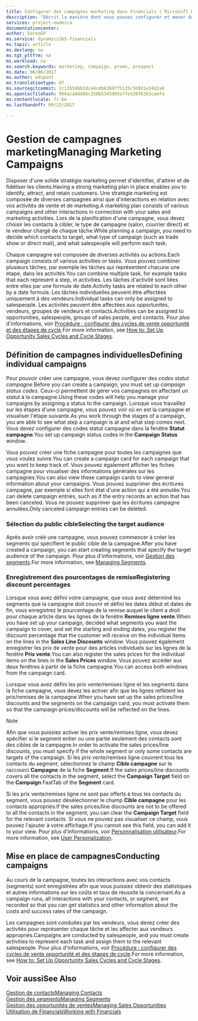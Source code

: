 ```yaml
---
title: Configurer des campagnes marketing dans Financials | Microsoft Docs
description: "Décrit la manière dont vous pouvez configurer et mener des campagnes marketing dans Dynamics 365 for Financials afin de vous aider à identifier et attirer des prospects et à fidéliser les clients."
services: project-madeira
documentationcenter: 
author: SorenGP
ms.service: dynamics365-financials
ms.topic: article
ms.devlang: na
ms.tgt_pltfrm: na
ms.workload: na
ms.search.keywords: marketing, campaign, promo, prospect
ms.date: 06/06/2017
ms.author: edupont
ms.translationtype: HT
ms.sourcegitcommit: 2c13559bb3dc44cdb61697f5135c5b931e34d2a8
ms.openlocfilehash: 996aca0dd46c350b5345d05e7fe320763b3caef4
ms.contentlocale: fr-be
ms.lasthandoff: 09/22/2017

---
```

# <a name="managing-marketing-campaigns"></a><span data-ttu-id="a98fd-103">Gestion de campagnes marketing</span><span class="sxs-lookup"><span data-stu-id="a98fd-103">Managing Marketing Campaigns</span></span>
<span data-ttu-id="a98fd-104">Disposer d'une solide stratégie marketing permet d'identifier, d'attirer et de fidéliser les clients.</span><span class="sxs-lookup"><span data-stu-id="a98fd-104">Having a strong marketing plan in place enables you to identify, attract, and retain customers.</span></span> <span data-ttu-id="a98fd-105">Une stratégie marketing est composée de diverses campagnes ainsi que d'interactions en relation avec vos activités de vente et de marketing.</span><span class="sxs-lookup"><span data-stu-id="a98fd-105">A marketing plan consists of various campaigns and other interactions in connection with your sales and marketing activities.</span></span> <span data-ttu-id="a98fd-106">Lors de la planification d'une campagne, vous devez choisir les contacts à cibler, le type de campagne (salon, courrier direct) et le vendeur chargé de chaque tâche.</span><span class="sxs-lookup"><span data-stu-id="a98fd-106">While planning a campaign, you need to decide which contacts to target, what type of campaign (such as trade show or direct mail), and what salespeople will perform each task.</span></span>

<span data-ttu-id="a98fd-107">Chaque campagne est composée de diverses activités ou actions.</span><span class="sxs-lookup"><span data-stu-id="a98fd-107">Each campaign consists of various activities or tasks.</span></span> <span data-ttu-id="a98fd-108">Vous pouvez combiner plusieurs tâches, par exemple les tâches qui représentent chacune une étape, dans les activités.</span><span class="sxs-lookup"><span data-stu-id="a98fd-108">You can combine multiple task, for example tasks that each represent a step, in activities.</span></span> <span data-ttu-id="a98fd-109">Les tâches d'activité sont liées entre elles par une formule de date.</span><span class="sxs-lookup"><span data-stu-id="a98fd-109">Activity tasks are related to each other by a date formula.</span></span> <span data-ttu-id="a98fd-110">Les tâches individuelles peuvent être affectées uniquement à des vendeurs.</span><span class="sxs-lookup"><span data-stu-id="a98fd-110">Individual tasks can only be assigned to salespeople.</span></span> <span data-ttu-id="a98fd-111">Les activités peuvent être affectées aux opportunités, vendeurs, groupes de vendeurs et contacts.</span><span class="sxs-lookup"><span data-stu-id="a98fd-111">Activities can be assigned to opportunities, salespeople, groups of sales people, and contacts.</span></span> <span data-ttu-id="a98fd-112">Pour plus d'informations, voir [Procédure : configurer des cycles de vente opportunité et des étapes de cycle](marketing-how-setup-opportunity-sales-cycles-stages.md).</span><span class="sxs-lookup"><span data-stu-id="a98fd-112">For more information, see [How to: Set Up Opportunity Sales Cycles and Cycle Stages](marketing-how-setup-opportunity-sales-cycles-stages.md).</span></span>

## <a name="defining-individual-campaigns"></a><span data-ttu-id="a98fd-113">Définition de campagnes individuelles</span><span class="sxs-lookup"><span data-stu-id="a98fd-113">Defining individual campaigns</span></span>
<span data-ttu-id="a98fd-114">Pour pouvoir créer une campagne, vous devez configurer des *codes statut campagne*.</span><span class="sxs-lookup"><span data-stu-id="a98fd-114">Before you can create a campaign, you must set up *campaign status codes*.</span></span> <span data-ttu-id="a98fd-115">Ceux-ci permettent de gérer vos campagnes en affectant un statut à la campagne.</span><span class="sxs-lookup"><span data-stu-id="a98fd-115">Using these codes will help you manage your campaigns by assigning a status to the campaign.</span></span> <span data-ttu-id="a98fd-116">Lorsque vous travaillez sur les étapes d'une campagne, vous pouvez voir où en est la campagne et visualiser l'étape suivante.</span><span class="sxs-lookup"><span data-stu-id="a98fd-116">As you work through the stages of a campaign, you are able to see what step a campaign is at and what step comes next.</span></span> <span data-ttu-id="a98fd-117">Vous devez configurer des codes statut campagne dans la fenêtre **Statut campagne**.</span><span class="sxs-lookup"><span data-stu-id="a98fd-117">You set up campaign status codes in the **Campaign Status** window.</span></span>

<span data-ttu-id="a98fd-118">Vous pouvez créer une fiche campagne pour toutes les campagnes que vous voulez suivre.</span><span class="sxs-lookup"><span data-stu-id="a98fd-118">You can create a campaign card for each campaign that you want to keep track of.</span></span> <span data-ttu-id="a98fd-119">Vous pouvez également afficher les fiches campagne pour visualiser des informations générales sur les campagnes.</span><span class="sxs-lookup"><span data-stu-id="a98fd-119">You can also view these campaign cards to view general information about your campaigns.</span></span>
<span data-ttu-id="a98fd-120">Vous pouvez supprimer des écritures campagne, par exemple si elles font état d'une action qui a été annulée.</span><span class="sxs-lookup"><span data-stu-id="a98fd-120">You can delete campaign entries, such as if the entry records an action that has been canceled.</span></span> <span data-ttu-id="a98fd-121">Vous ne pouvez supprimer que les écritures campagne annulées.</span><span class="sxs-lookup"><span data-stu-id="a98fd-121">Only canceled campaign entries can be deleted.</span></span>

### <a name="selecting-the-target-audience"></a><span data-ttu-id="a98fd-122">Sélection du public cible</span><span class="sxs-lookup"><span data-stu-id="a98fd-122">Selecting the target audience</span></span>
<span data-ttu-id="a98fd-123">Après avoir créé une campagne, vous pouvez commencer à créer les segments qui spécifient le public cible de la campagne.</span><span class="sxs-lookup"><span data-stu-id="a98fd-123">After you have created a campaign, you can start creating segments that specify the target audience of the campaign.</span></span> <span data-ttu-id="a98fd-124">Pour plus d'informations, voir [Gestion des segments](marketing-segments.md).</span><span class="sxs-lookup"><span data-stu-id="a98fd-124">For more information, see [Managing Segments](marketing-segments.md).</span></span>

### <a name="registering-discount-percentages"></a><span data-ttu-id="a98fd-125">Enregistrement des pourcentages de remise</span><span class="sxs-lookup"><span data-stu-id="a98fd-125">Registering discount percentages</span></span>
<span data-ttu-id="a98fd-126">Lorsque vous avez défini votre campagne, que vous avez déterminé les segments que la campagne doit couvrir et défini les dates début et dates de fin, vous enregistrez le pourcentage de la remise auquel le client a droit pour chaque article dans les lignes de la fenêtre **Remises ligne vente**.</span><span class="sxs-lookup"><span data-stu-id="a98fd-126">When you have set up your campaign, decided what segments you want the campaign to cover, and set the starting and ending dates, you register the discount percentage that the customer will receive on the individual items on the lines in the **Sales Line Discounts** window.</span></span> <span data-ttu-id="a98fd-127">Vous pouvez également enregistrer les prix de vente pour des articles individuels sur les lignes de la fenêtre **Prix vente**.</span><span class="sxs-lookup"><span data-stu-id="a98fd-127">You can also register the sales prices for the individual items on the lines in the **Sales Prices** window.</span></span> <span data-ttu-id="a98fd-128">Vous pouvez accéder aux deux fenêtres à partir de la fiche campagne.</span><span class="sxs-lookup"><span data-stu-id="a98fd-128">You can access both windows from the campaign card.</span></span>

 <span data-ttu-id="a98fd-129">Lorsque vous avez défini les prix vente/remises ligne et les segments dans la fiche campagne, vous devez les activer afin que les lignes reflètent les prix/remises de la campagne.</span><span class="sxs-lookup"><span data-stu-id="a98fd-129">When you have set up the sales prices/line discounts and the segments on the campaign card, you must activate them so that the campaign prices/discounts will be reflected on the lines.</span></span>

> [!NOTE]  
>   <span data-ttu-id="a98fd-130">Afin que vous puissiez activer les prix vente/remises ligne, vous devez spécifier si le segment entier ou une partie seulement des contacts sont des cibles de la campagne.</span><span class="sxs-lookup"><span data-stu-id="a98fd-130">In order to activate the sales prices/line discounts, you must specify if the whole segment or only some contacts are targets of the campaign.</span></span> <span data-ttu-id="a98fd-131">Si les prix vente/remises ligne couvrent tous les contacts du segment, sélectionnez le champ **Cible campagne** sur le raccourci **Campagne** de la fiche **Segment**.</span><span class="sxs-lookup"><span data-stu-id="a98fd-131">If the sales prices/line discounts covers all the contacts in the segment, select the **Campaign Target** field on the **Campaign** FastTab of the **Segment** card.</span></span>

<span data-ttu-id="a98fd-132">Si les prix vente/remises ligne ne sont pas offerts à tous les contacts du segment, vous pouvez désélectionner le champ **Cible campagne** pour les contacts appropriés.</span><span class="sxs-lookup"><span data-stu-id="a98fd-132">If the sales prices/line discounts are not to be offered to all the contacts in the segment, you can clear the **Campaign Target** field for the relevant contacts.</span></span> <span data-ttu-id="a98fd-133">Si vous ne pouvez pas visualiser ce champ, vous pouvez l'ajouter à votre affichage.</span><span class="sxs-lookup"><span data-stu-id="a98fd-133">If you cannot see this field, you can add it to your view.</span></span> <span data-ttu-id="a98fd-134">Pour plus d'informations, voir [Personnalisation utilisateur](ui-user-personalization.md).</span><span class="sxs-lookup"><span data-stu-id="a98fd-134">For more information, see [User Personalization](ui-user-personalization.md).</span></span>

## <a name="conducting-campaigns"></a><span data-ttu-id="a98fd-135">Mise en place de campagnes</span><span class="sxs-lookup"><span data-stu-id="a98fd-135">Conducting campaigns</span></span>
<span data-ttu-id="a98fd-136">Au cours de la campagne, toutes les interactions avec vos contacts (segments) sont enregistrées afin que vous puissiez obtenir des statistiques et autres informations sur les coûts et taux de réussite la concernant.</span><span class="sxs-lookup"><span data-stu-id="a98fd-136">As a campaign runs, all interactions with your contacts, or segment, are recorded so that you can get statistics and other information about the costs and success rates of the campaign.</span></span>

<span data-ttu-id="a98fd-137">Les campagnes sont conduites par les vendeurs, vous devez créer des activités pour représenter chaque tâche et les affecter aux vendeurs appropriés.</span><span class="sxs-lookup"><span data-stu-id="a98fd-137">Campaigns are conducted by salespeople, and you must create activities to represent each task and assign them to the relevant salespeople.</span></span> <span data-ttu-id="a98fd-138">Pour plus d'informations, voir [Procédure : configurer des cycles de vente opportunité et des étapes de cycle](marketing-how-setup-opportunity-sales-cycles-stages.md).</span><span class="sxs-lookup"><span data-stu-id="a98fd-138">For more information, see [How to: Set Up Opportunity Sales Cycles and Cycle Stages](marketing-how-setup-opportunity-sales-cycles-stages.md).</span></span>

## <a name="see-also"></a><span data-ttu-id="a98fd-139">Voir aussi</span><span class="sxs-lookup"><span data-stu-id="a98fd-139">See Also</span></span>
[<span data-ttu-id="a98fd-140">Gestion de contacts</span><span class="sxs-lookup"><span data-stu-id="a98fd-140">Managing Contacts</span></span>](marketing-contacts.md)  
[<span data-ttu-id="a98fd-141">Gestion des segments</span><span class="sxs-lookup"><span data-stu-id="a98fd-141">Managing Segments</span></span>](marketing-segments.md)  
[<span data-ttu-id="a98fd-142">Gestion des opportunités de ventes</span><span class="sxs-lookup"><span data-stu-id="a98fd-142">Managing Sales Opportunities</span></span>](marketing-manage-sales-opportunities.md)  
[<span data-ttu-id="a98fd-143">Utilisation de Financials</span><span class="sxs-lookup"><span data-stu-id="a98fd-143">Working with Financials</span></span>](ui-work-product.md)  

